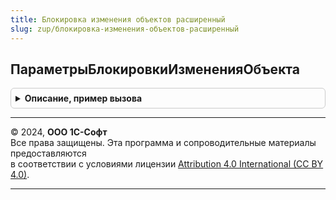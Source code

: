 ```yaml
---
title: Блокировка изменения объектов расширенный
slug: zup/блокировка-изменения-объектов-расширенный
---
```



## ПараметрыБлокировкиИзмененияОбъекта
<details style="margin: 1em 0; padding: 0.5em; border: 1px solid #ccc; border-radius: 6px;">

<summary style="font-weight: bold; cursor: pointer;">Описание, пример вызова</summary>

```bsl

Функция ПараметрыБлокировкиИзмененияОбъекта(СсылкаНаОбъект, УправляемаяФорма) Экспорт
```

Пример вызова
```bsl
Результат = БлокировкаИзмененияОбъектовРасширенный.ПараметрыБлокировкиИзмененияОбъекта(СсылкаНаОбъект, УправляемаяФорма) 
```
</details>

---

© 2024, **ООО 1С-Софт**  
Все права защищены. Эта программа и сопроводительные материалы предоставляются  
в соответствии с условиями лицензии [Attribution 4.0 International (CC BY 4.0)](https://creativecommons.org/licenses/by/4.0/legalcode).

---

